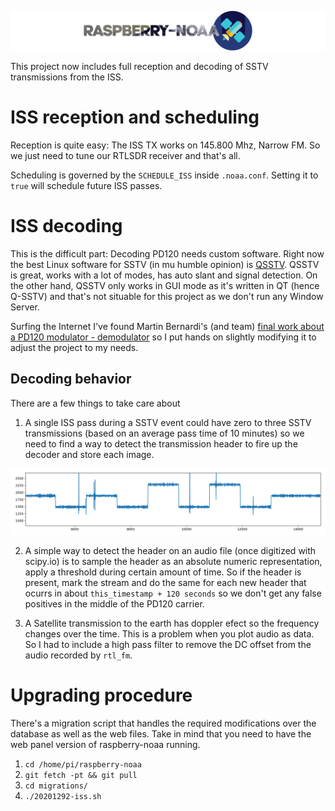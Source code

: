![Raspberry NOAA](../assets/header_1600.png)

This project now includes full reception and decoding of SSTV transmissions from the ISS.

# ISS reception and scheduling
Reception is quite easy: The ISS TX works on 145.800 Mhz, Narrow FM. So we just need to tune our RTLSDR receiver and that's all.

Scheduling is governed by the `SCHEDULE_ISS` inside `.noaa.conf`. Setting it to `true` will schedule future ISS passes.

# ISS decoding
This is the difficult part: Decoding PD120 needs custom software. Right now the best Linux software for SSTV (in mu humble opinion) is [QSSTV](http://users.telenet.be/on4qz/qsstv/index.html). QSSTV is great, works with a lot of modes, has auto slant and signal detection. On the other hand, QSSTV only works in GUI mode as it's written in QT (hence Q-SSTV) and that's not situable for this project as we don't run any Window Server.

Surfing the Internet I've found Martin Bernardi's (and team) [final work about a PD120 modulator - demodulator](https://github.com/martinber/rtlsdr_sstv) so I put hands on slightly modifying it to adjust the project to my needs.

## Decoding behavior
There are a few things to take care about

1. A single ISS pass during a SSTV event could have zero to three SSTV transmissions (based on an average pass time of 10 minutes) so we need to find a way to detect the transmission header to fire up the decoder and store each image.

![PD 120 header](../assets/pd120_header.png)

2. A simple way to detect the header on an audio file (once digitized with scipy.io) is to sample the header as an absolute numeric representation, apply a threshold during certain amount of time. So if the header is present, mark the stream and do the same for each new header that ocurrs in about `this_timestamp + 120 seconds` so we don't get any false positives in the middle of the PD120 carrier.

3. A Satellite transmission to the earth has doppler efect so the frequency changes over the time. This is a problem when you plot audio as data. So I had to include a high pass filter to remove the DC offset from the audio recorded by `rtl_fm`.

# Upgrading procedure
There's a migration script that handles the required modifications over the database as well as the web files. Take in mind that you need to have the web panel version of raspberry-noaa running.

1. `cd /home/pi/raspberry-noaa`
2. `git fetch -pt && git pull`
3. `cd migrations/`
4. `./20201292-iss.sh`
